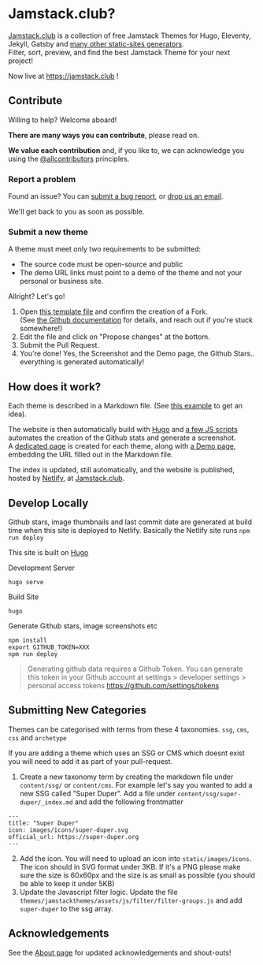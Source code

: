 # Jamstack.club?

[Jamstack.club](https://jamstack.club) is a collection of free Jamstack Themes for Hugo, Eleventy, Jekyll, Gatsby and [many other static-sites generators](https://jamstack.club/ssg).  
Filter, sort, preview, and find the best Jamstack Theme for your next project!

Now live at https://jamstack.club !


## Contribute

Willing to help? Welcome aboard!

**There are many ways you can contribute**, please read on.

**We value each contribution** and, if you like to, we can acknowledge you using the [@allcontributors](https://github.com/all-contributors/all-contributors#readme) principles.

### Report a problem

Found an issue? You can [submit a bug report](https://github.com/RoneoOrg/jamstack.club/issues), or [drop us an email](https://jamstack.club/contact/).

We'll get back to you as soon as possible.
### Submit a new theme

A theme must meet only two requirements to be submitted:

* The source code must be open-source and public
* The demo URL links must point to a demo of the theme and not your personal or business site.

Allright? Let's go!

1. Open [this template file](https://github.com/RoneoOrg/jamstack.club/edit/main/content/theme/theme-contribution-template.md) and confirm the creation of a Fork.  
(See [the Github documentation](https://docs.github.com/en/repositories/working-with-files/managing-files/editing-files#editing-files-in-another-users-repository) for details, and reach out if you're stuck somewhere!)
2. Edit the file and click on "Propose changes" at the bottom.
3. Submit the Pull Request.
4. You're done! Yes, the Screenshot and the Demo page, the Github Stars.. everything is generated automatically!

## How does it work?

Each theme is described in a Markdown file. (See [this example](https://raw.githubusercontent.com/RoneoOrg/jamstack.club/main/content/theme/hugo-restaurant.md) to get an idea).

The website is then automatically build with [Hugo](https://gohugo.io) and [a few JS scripts](https://github.com/RoneoOrg/jamstack.club/tree/main/scripts) automates the creation of the Github stats and generate a screenshot.  
A [dedicated page](https://jamstack.club/theme/hugo-restaurant/) is created for each theme, along with [a Demo page](https://jamstack.club/demo/theme/hugo-restaurant/), embedding the URL filled out in the Markdown file.

The index is updated, still automatically, and the website is published, hosted by [Netlify](https://www.netlify.com/), at [Jamstack.club](https://jamstack.club).


## Develop Locally

Github stars, image thumbnails and last commit date are generated at build time when this site is deployed to Netlify. Basically the Netlify site runs `npm run deploy`

This site is built on [Hugo](https://gohugo.io/)

Development Server

```
hugo serve
```

Build Site

```
hugo
```

Generate Github stars, image screenshots etc

```
npm install
export GITHUB_TOKEN=XXX
npm run deploy
```

> Generating github data requires a Github Token. You can generate this token in your Github account at settings > developer settings > personal access tokens https://github.com/settings/tokens

## Submitting New Categories
Themes can be categorised with terms from these 4 taxonomies. `ssg`, `cms`, `css` and `archetype`

If you are adding a theme which uses an SSG or CMS which doesnt exist you will need to add it as part of your pull-request.

1. Create a new taxonomy term by creating the markdown file under `content/ssg/` or `content/cms`. For example let's say you wanted to add a new SSG called "Super Duper". Add a file under `content/ssg/super-duper/_index.md` and add the following frontmatter
```
---
title: "Super Duper"
icon: images/icons/super-duper.svg 
official_url: https://super-duper.org
---
```

2. Add the icon. You will need to upload an icon into `static/images/icons`. The icon should in SVG format under 3KB. If it's a PNG please make sure the size is 60x60px and the size is as small as possible (you should be able to keep it under 5KB)
3. Update the Javascript filter logic. Update the file `themes/jamstackthemes/assets/js/filter/filter-groups.js` and add `super-duper` to the ssg array.

## Acknowledgements

See the [About page](https://jamstack.club/about/) for updated acknowledgements and shout-outs!